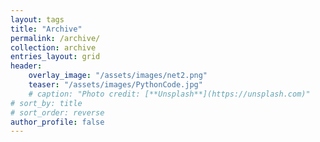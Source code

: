 ```yaml
---
layout: tags
title: "Archive"
permalink: /archive/
collection: archive
entries_layout: grid
header:
    overlay_image: "/assets/images/net2.png"
    teaser: "/assets/images/PythonCode.jpg"
    # caption: "Photo credit: [**Unsplash**](https://unsplash.com)"
# sort_by: title
# sort_order: reverse
author_profile: false
---
```

